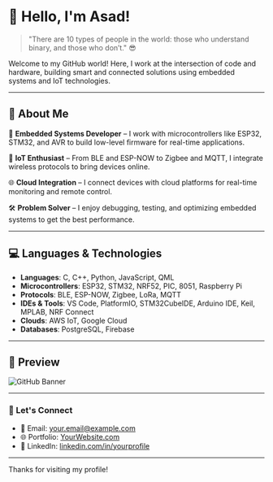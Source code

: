 # 👋 Hello, I'm Asad!

> "There are 10 types of people in the world: those who understand binary, and those who don’t." 😎

Welcome to my GitHub world! Here, I work at the intersection of code and hardware, building smart and connected solutions using embedded systems and IoT technologies.

---

## 🔧 About Me

🎯 **Embedded Systems Developer** – I work with microcontrollers like ESP32, STM32, and AVR to build low-level firmware for real-time applications.

📡 **IoT Enthusiast** – From BLE and ESP-NOW to Zigbee and MQTT, I integrate wireless protocols to bring devices online.

🌐 **Cloud Integration** – I connect devices with cloud platforms for real-time monitoring and remote control.

🛠 **Problem Solver** – I enjoy debugging, testing, and optimizing embedded systems to get the best performance.

---

## 💻 Languages & Technologies

- **Languages**: C, C++, Python, JavaScript, QML
- **Microcontrollers**: ESP32, STM32, NRF52, PIC, 8051, Raspberry Pi
- **Protocols**: BLE, ESP-NOW, Zigbee, LoRa, MQTT
- **IDEs & Tools**: VS Code, PlatformIO, STM32CubeIDE, Arduino IDE, Keil, MPLAB, NRF Connect
- **Clouds**: AWS IoT, Google Cloud
- **Databases**: PostgreSQL, Firebase

---

## 📸 Preview

![GitHub Banner](https://your-image-link-here.com/banner.png) <!-- Replace with your actual image URL -->

---

### 🔗 Let's Connect

- 📧 Email: your.email@example.com  
- 🌐 Portfolio: [YourWebsite.com](https://yourwebsite.com)  
- 📝 LinkedIn: [linkedin.com/in/yourprofile](https://linkedin.com/in/yourprofile)

---

Thanks for visiting my profile!

